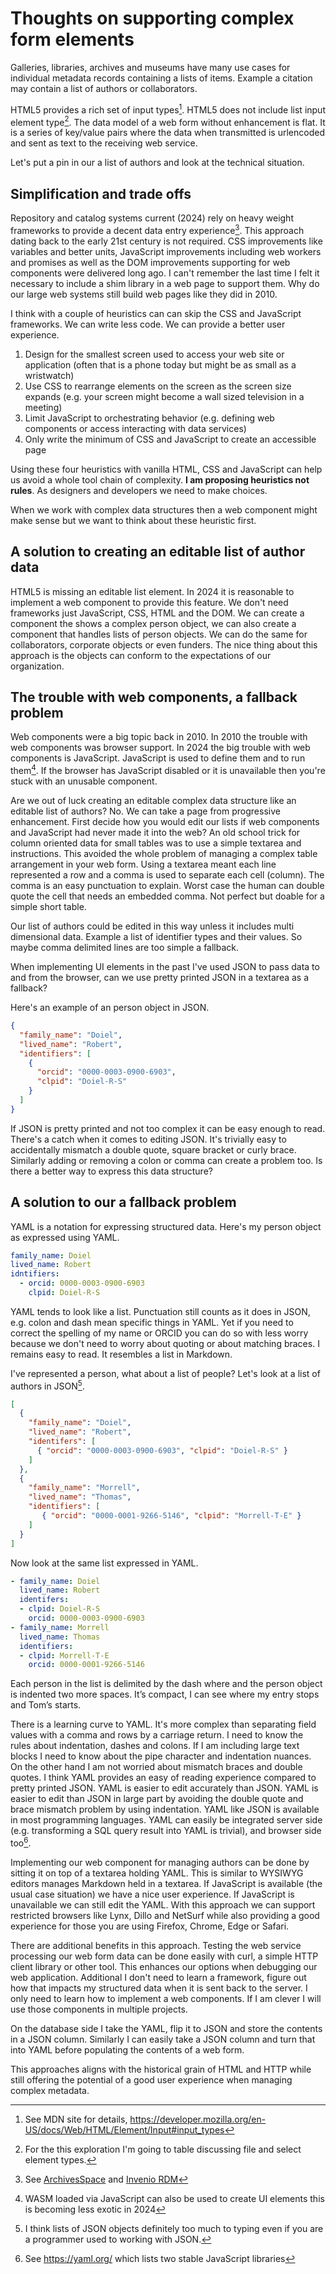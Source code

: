 
# Thoughts on supporting complex form elements

Galleries, libraries, archives and museums have many use cases for individual metadata records containing a lists of items. Example a citation may contain a list of authors or collaborators.

HTML5 provides a rich set of input types[^0]. HTML5 does not include list input element type[^1]. The data model of a web form without enhancement is flat. It is a series of key/value pairs where the data when transmitted is urlencoded and sent as text to the receiving web service.

[^0]: See MDN site for details, <https://developer.mozilla.org/en-US/docs/Web/HTML/Element/Input#input_types>

[^1]: For the this exploration I'm going to table discussing file and select element types.

Let's put a pin in our a list of authors and look at the technical situation.

## Simplification and trade offs

Repository and catalog systems current (2024) rely on heavy weight frameworks to provide a decent data entry experience[^2]. This approach dating back to the early 21st century is not required. CSS improvements like variables and better units, JavaScript improvements including web workers and promises as well as the DOM improvements supporting for web components were delivered long ago. I can't remember the last time I felt it necessary to include a shim library in a web page to support them. Why do our large web systems still build web pages like they did in 2010.

[^2]: See [ArchivesSpace](https://archivesspace.org)  and [Invenio RDM](https://inveniosoftware.org/products/rdm/)

I think with a couple of heuristics can can skip the CSS and JavaScript frameworks. We can write less code. We can provide a better user experience.

1. Design for the smallest screen used to access your web site or application (often that is a phone today but might be as small as a wristwatch)
2. Use CSS to rearrange elements on the screen as the screen size expands (e.g. your screen might become a wall sized television in a meeting)
3. Limit JavaScript to orchestrating behavior (e.g. defining web components or access interacting with data services)
4. Only write the minimum of CSS and JavaScript to create an accessible page

Using these four heuristics with vanilla HTML, CSS and JavaScript can help us avoid a whole tool chain of complexity. **I am proposing heuristics not rules**. As designers and developers we need to make choices.

When we work with complex data structures then a web component might make sense but we want to think about these heuristic first.

## A solution to creating an editable list of author data

HTML5 is missing an editable list element. In 2024 it is reasonable to implement a web component to provide this feature. We don't need frameworks just JavaScript, CSS, HTML and the DOM. We can create a component the shows a complex person object, we can also create a component that handles lists of person objects. We can do the same for collaborators, corporate objects or even funders. The nice thing about this approach is the objects can conform to the expectations of our organization.

## The trouble with web components, a fallback problem

Web components were a big topic back in 2010. In 2010 the trouble with web components was browser support. In 2024 the big trouble with web components is JavaScript. JavaScript is used to define them and to run them[^3]. If the browser has JavaScript disabled or it is unavailable then you're stuck with an unusable component.

[^3]: WASM loaded via JavaScript can also be used to create UI elements this is becoming less exotic in 2024

Are we out of luck creating an editable complex data structure like an editable list of authors? No. We can take a page from progressive enhancement. First decide how you would edit our lists if web components and JavaScript had never made it into the web? An old school trick for column oriented data for small tables was to use a simple textarea and instructions. This avoided the whole problem of managing a complex table arrangement in your web form.  Using a textarea meant each line represented a row and a comma is used to separate each cell (column). The comma is an easy punctuation to explain. Worst case the human can double quote the cell that needs an embedded comma. Not perfect but doable for a simple short table.

Our list of authors could be edited in this way unless it includes multi dimensional data. Example a list of identifier types and their values. So maybe comma delimited lines are too simple a fallback.

When implementing UI elements in the past I've used JSON to pass data to and from the browser, can we use pretty printed JSON in a textarea as a fallback?

Here's an example of an person object in JSON.

~~~json
{
  "family_name": "Doiel",
  "lived_name": "Robert",
  "identifiers": [
    {
      "orcid": "0000-0003-0900-6903",
      "clpid": "Doiel-R-S"
    }
  ]
}
~~~

If JSON is pretty printed and not too complex it can be easy enough to read. There's a catch when it comes to editing JSON. It's trivially easy to accidentally mismatch a double quote, square bracket or curly brace.  Similarly adding or removing a colon or comma can create a problem too. Is there a better way to express this data structure?

## A solution to our a fallback problem

YAML is a notation for expressing structured data.  Here's my person object as expressed using YAML.

~~~yaml
family_name: Doiel
lived_name: Robert
idntifiers:
  - orcid: 0000-0003-0900-6903
    clpid: Doiel-R-S
~~~

YAML tends to look like a list. Punctuation still counts as it does in JSON, e.g. colon and dash mean specific things in YAML. Yet if you need to correct the spelling of my name or ORCID you can do so with less worry because we don't need to worry about quoting or about matching braces. I remains easy to read. It resembles a list in Markdown.

I've represented a person, what about a list of people? Let's look at a list of authors in JSON[^6].

~~~json
[
  {
    "family_name": "Doiel",
    "lived_name": "Robert",
    "identifers": [
      { "orcid": "0000-0003-0900-6903", "clpid": "Doiel-R-S" }
    ]
  },
  {
    "family_name": "Morrell",
    "lived_name": "Thomas",
    "identifiers": [
       { "orcid": "0000-0001-9266-5146", "clpid": "Morrell-T-E" }
    ]
  }
]
~~~

[^6]: I think lists of JSON objects definitely too much to typing even if you are a programmer used to working with JSON.

Now look at the same list expressed in YAML.

~~~yaml
- family_name: Doiel
  lived_name: Robert
  identifers:
  - clpid: Doiel-R-S
    orcid: 0000-0003-0900-6903
- family_name: Morrell
  lived_name: Thomas
  identifiers:
  - clpid: Morrell-T-E
    orcid: 0000-0001-9266-5146
~~~

Each person in the list is delimited by the dash where and the person object is indented two more spaces. It’s compact, I can see where my entry stops and Tom’s starts.

There is a learning curve to YAML. It's more complex than separating field values with a comma and rows by a carriage return.  I need to know the rules about indentation, dashes and colons. If I am including large text blocks I need to know about the pipe character and indentation nuances. On the other hand I am not worried about mismatch braces and double quotes. I think YAML provides an easy of reading experience compared to pretty printed JSON. YAML is easier to edit accurately than JSON. YAML is easier to edit than JSON in large part by avoiding the double quote and brace mismatch problem by using indentation. YAML like JSON is available in most programming languages. YAML can easily be integrated server side (e.g. transforming a SQL query result into YAML is trivial), and browser side too[^7].

[^7]: See <https://yaml.org/> which lists two stable JavaScript libraries

Implementing our web component for managing authors can be done by sitting it on top of a textarea holding YAML. This is similar to WYSIWYG editors manages Markdown held in a textarea.  If JavaScript is available (the usual case situation) we have a nice user experience. If JavaScript is unavailable we can still edit the YAML.  With this approach we can support restricted browsers like Lynx, Dillo and NetSurf while also providing a good experience for those you are using Firefox, Chrome, Edge or Safari.

There are additional benefits in this approach. Testing the web service processing our web form data can be done easily with curl, a simple HTTP client library or other tool.  This enhances our options when debugging our web application. Additional I don't need to learn a framework, figure out how that impacts my structured data when it is sent back to the server. I only need to learn how to implement a web components. If I am clever I will use those components in multiple projects.

On the database side I take the YAML, flip it to JSON and store the contents in a JSON column. Similarly I can easily take a JSON column and turn that into YAML before populating the contents of a web form.

This approaches aligns with the historical grain of HTML and HTTP while still offering the potential of a good user experience when managing complex metadata.
